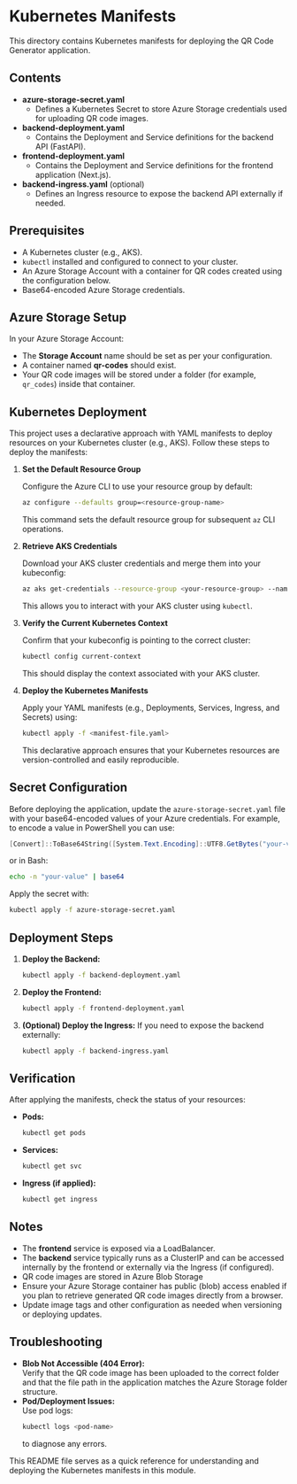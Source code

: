 # Kubernetes Manifests

This directory contains Kubernetes manifests for deploying the QR Code Generator application.

## Contents

- **azure-storage-secret.yaml**  
  - Defines a Kubernetes Secret to store Azure Storage credentials used for uploading QR code images.
- **backend-deployment.yaml**  
  - Contains the Deployment and Service definitions for the backend API (FastAPI).
- **frontend-deployment.yaml**  
  - Contains the Deployment and Service definitions for the frontend application (Next.js).
- **backend-ingress.yaml** (optional)  
  - Defines an Ingress resource to expose the backend API externally if needed.

## Prerequisites

- A Kubernetes cluster (e.g., AKS).
- `kubectl` installed and configured to connect to your cluster.
- An Azure Storage Account with a container for QR codes created using the configuration below.
- Base64-encoded Azure Storage credentials.

## Azure Storage Setup

In your Azure Storage Account:
- The **Storage Account** name should be set as per your configuration.
- A container named **qr-codes** should exist.
- Your QR code images will be stored under a folder (for example, `qr_codes`) inside that container.
  
## Kubernetes Deployment

This project uses a declarative approach with YAML manifests to deploy resources on your Kubernetes cluster (e.g., AKS). Follow these steps to deploy the manifests:

1. **Set the Default Resource Group**

   Configure the Azure CLI to use your resource group by default:
   ```bash
   az configure --defaults group=<resource-group-name>
   ```
   This command sets the default resource group for subsequent `az` CLI operations.

2. **Retrieve AKS Credentials**

   Download your AKS cluster credentials and merge them into your kubeconfig:
   ```bash
   az aks get-credentials --resource-group <your-resource-group> --name <your-aks-cluster>
   ```
   This allows you to interact with your AKS cluster using `kubectl`.

3. **Verify the Current Kubernetes Context**

   Confirm that your kubeconfig is pointing to the correct cluster:
   ```bash
   kubectl config current-context
   ```
   This should display the context associated with your AKS cluster.

4. **Deploy the Kubernetes Manifests**

   Apply your YAML manifests (e.g., Deployments, Services, Ingress, and Secrets) using:
   ```bash
   kubectl apply -f <manifest-file.yaml>
   ```

    This declarative approach ensures that your Kubernetes resources are version-controlled and easily reproducible.
## Secret Configuration

Before deploying the application, update the `azure-storage-secret.yaml` file with your base64-encoded values of your Azure credentials. For example, to encode a value in PowerShell you can use:
```powershell
[Convert]::ToBase64String([System.Text.Encoding]::UTF8.GetBytes("your-value"))
```
or in Bash:
```bash
echo -n "your-value" | base64
```
Apply the secret with:
```bash
kubectl apply -f azure-storage-secret.yaml
```

## Deployment Steps

1. **Deploy the Backend:**
   ```bash
   kubectl apply -f backend-deployment.yaml
   ```

2. **Deploy the Frontend:**
   ```bash
   kubectl apply -f frontend-deployment.yaml
   ```

3. **(Optional) Deploy the Ingress:**
   If you need to expose the backend externally:
   ```bash
   kubectl apply -f backend-ingress.yaml
   ```

## Verification

After applying the manifests, check the status of your resources:

- **Pods:**
  ```bash
  kubectl get pods
  ```
- **Services:**
  ```bash
  kubectl get svc
  ```
- **Ingress (if applied):**
  ```bash
  kubectl get ingress
  ```

## Notes

- The **frontend** service is exposed via a LoadBalancer.
- The **backend** service typically runs as a ClusterIP and can be accessed internally by the frontend or externally via the Ingress (if configured).
- QR code images are stored in Azure Blob Storage
- Ensure your Azure Storage container has public (blob) access enabled if you plan to retrieve generated QR code images directly from a browser.
- Update image tags and other configuration as needed when versioning or deploying updates.

## Troubleshooting

- **Blob Not Accessible (404 Error):**  
  Verify that the QR code image has been uploaded to the correct folder and that the file path in the application matches the Azure Storage folder structure.
- **Pod/Deployment Issues:**  
  Use pod logs:
  ```bash
  kubectl logs <pod-name>
  ```
  to diagnose any errors.

This README file serves as a quick reference for understanding and deploying the Kubernetes manifests in this module.